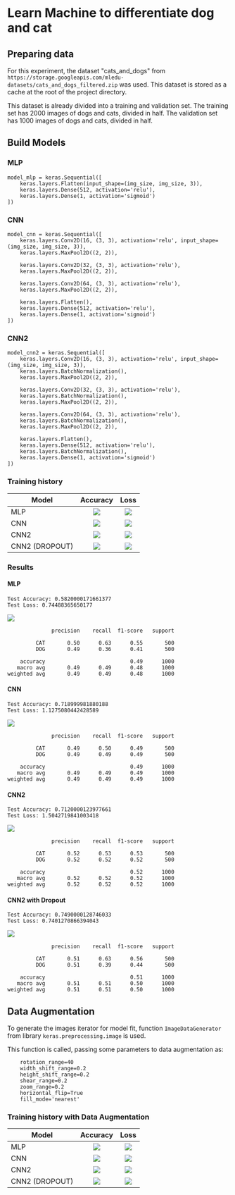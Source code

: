 # Learn Machine to differentiate dog and cat

## Preparing data

For this experiment, the dataset "cats_and_dogs" from
`https://storage.googleapis.com/mledu-datasets/cats_and_dogs_filtered.zip` was used.
This dataset is stored as a cache at the root of the project directory.

This dataset is already divided into a training and validation set. The training set has 2000 images of dogs and cats,
divided in half. The validation set has 1000 images of dogs and cats, divided in half.

## Build Models

### MLP

```
model_mlp = keras.Sequential([
    keras.layers.Flatten(input_shape=(img_size, img_size, 3)),
    keras.layers.Dense(512, activation='relu'),
    keras.layers.Dense(1, activation='sigmoid')
])
```

### CNN

```
model_cnn = keras.Sequential([
    keras.layers.Conv2D(16, (3, 3), activation='relu', input_shape=(img_size, img_size, 3)),
    keras.layers.MaxPool2D((2, 2)),

    keras.layers.Conv2D(32, (3, 3), activation='relu'),
    keras.layers.MaxPool2D((2, 2)),

    keras.layers.Conv2D(64, (3, 3), activation='relu'),
    keras.layers.MaxPool2D((2, 2)),

    keras.layers.Flatten(),
    keras.layers.Dense(512, activation='relu'),
    keras.layers.Dense(1, activation='sigmoid')
])
```

### CNN2

```
model_cnn2 = keras.Sequential([
    keras.layers.Conv2D(16, (3, 3), activation='relu', input_shape=(img_size, img_size, 3)),
    keras.layers.BatchNormalization(),
    keras.layers.MaxPool2D((2, 2)),

    keras.layers.Conv2D(32, (3, 3), activation='relu'),
    keras.layers.BatchNormalization(),
    keras.layers.MaxPool2D((2, 2)),

    keras.layers.Conv2D(64, (3, 3), activation='relu'),
    keras.layers.BatchNormalization(),
    keras.layers.MaxPool2D((2, 2)),

    keras.layers.Flatten(),
    keras.layers.Dense(512, activation='relu'),
    keras.layers.BatchNormalization(),
    keras.layers.Dense(1, activation='sigmoid')
])
```

### Training history

| Model          |           Accuracy           |             Loss              |
|----------------|:----------------------------:|:-----------------------------:|
| MLP            |   ![](results/mlp-acc.png)   |   ![](results/mlp-loss.png)   |
| CNN            |   ![](results/cnn-acc.png)   |   ![](results/cnn-loss.png)   |
| CNN2           |  ![](results/cnn2-acc.png)   |  ![](results/cnn2-loss.png)   |
| CNN2 (DROPOUT) | ![](results/cnn2_dp-acc.png) | ![](results/cnn2_dp-loss.png) |

### Results

#### MLP
```
Test Accuracy: 0.5820000171661377
Test Loss: 0.74488365650177
```

![](mlp-cfmatrix.png)

```
              precision    recall  f1-score   support

         CAT       0.50      0.63      0.55       500
         DOG       0.49      0.36      0.41       500

    accuracy                           0.49      1000
   macro avg       0.49      0.49      0.48      1000
weighted avg       0.49      0.49      0.48      1000
```

#### CNN
```
Test Accuracy: 0.718999981880188
Test Loss: 1.1275080442428589
```

![](results/cnn-cfmatrix.png)

```
              precision    recall  f1-score   support

         CAT       0.49      0.50      0.49       500
         DOG       0.49      0.49      0.49       500

    accuracy                           0.49      1000
   macro avg       0.49      0.49      0.49      1000
weighted avg       0.49      0.49      0.49      1000
```

#### CNN2
```
Test Accuracy: 0.7120000123977661
Test Loss: 1.5042719841003418
```

![](results/cnn2-cfmatrix.png)

```
              precision    recall  f1-score   support

         CAT       0.52      0.53      0.53       500
         DOG       0.52      0.52      0.52       500

    accuracy                           0.52      1000
   macro avg       0.52      0.52      0.52      1000
weighted avg       0.52      0.52      0.52      1000
```

#### CNN2 with Dropout
```
Test Accuracy: 0.7490000128746033
Test Loss: 0.7401270866394043
```

![](results/cnn2_dp-cfmatrix.png)

```
              precision    recall  f1-score   support

         CAT       0.51      0.63      0.56       500
         DOG       0.51      0.39      0.44       500

    accuracy                           0.51      1000
   macro avg       0.51      0.51      0.50      1000
weighted avg       0.51      0.51      0.50      1000
```

## Data Augmentation

To generate the images iterator for model fit, function `ImageDataGenerator` from library
`keras.preprocessing.image` is used.

This function is called, passing some parameters to data augmentation as:

```
    rotation_range=40
    width_shift_range=0.2
    height_shift_range=0.2
    shear_range=0.2
    zoom_range=0.2
    horizontal_flip=True
    fill_mode='nearest'
```

### Training history with Data Augmentation

| Model          |               Accuracy               |                 Loss                  | 
|----------------|:------------------------------------:|:-------------------------------------:|
| MLP            |   ![](results/mlp-acc-dataaug.png)   |   ![](results/mlp-loss-dataaug.png)   |
| CNN            |   ![](results/cnn-acc-dataaug.png)   |   ![](results/cnn-loss-dataaug.png)   |
| CNN2           |  ![](results/cnn2-acc-dataaug.png)   |  ![](results/cnn2-loss-dataaug.png)   |
| CNN2 (DROPOUT) | ![](results/cnn2_dp-acc-dataaug.png) | ![](results/cnn2_dp-loss-dataaug.png) |